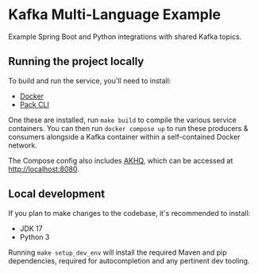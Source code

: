 # Kafka Multi-Language Example

Example Spring Boot and Python integrations with shared Kafka topics.



## Running the project locally

To build and run the service, you'll need to install:

* [Docker](https://www.docker.com/)
* [Pack CLI](https://buildpacks.io/docs/tools/pack/)

One these are installed, run `make build` to compile the various service containers. You can then run `docker compose up` to run these producers & consumers alongside a Kafka container within a self-contained Docker network.

The Compose config also includes [AKHQ](https://github.com/tchiotludo/akhq), which can be accessed at [http://localhost:8080](http://localhost:8080).

## Local development

If you plan to make changes to the codebase, it's recommended to install:

* JDK 17
* Python 3

Running `make setup_dev_env` will install the required Maven and pip dependencies, required for autocompletion and any pertinent dev tooling.
